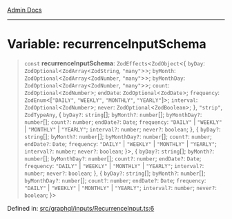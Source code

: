 [Admin Docs](/)

***

# Variable: recurrenceInputSchema

> `const` **recurrenceInputSchema**: `ZodEffects`\<`ZodObject`\<\{ `byDay`: `ZodOptional`\<`ZodArray`\<`ZodString`, `"many"`\>\>; `byMonth`: `ZodOptional`\<`ZodArray`\<`ZodNumber`, `"many"`\>\>; `byMonthDay`: `ZodOptional`\<`ZodArray`\<`ZodNumber`, `"many"`\>\>; `count`: `ZodOptional`\<`ZodNumber`\>; `endDate`: `ZodOptional`\<`ZodDate`\>; `frequency`: `ZodEnum`\<\[`"DAILY"`, `"WEEKLY"`, `"MONTHLY"`, `"YEARLY"`\]\>; `interval`: `ZodOptional`\<`ZodNumber`\>; `never`: `ZodOptional`\<`ZodBoolean`\>; \}, `"strip"`, `ZodTypeAny`, \{ `byDay?`: `string`[]; `byMonth?`: `number`[]; `byMonthDay?`: `number`[]; `count?`: `number`; `endDate?`: `Date`; `frequency`: `"DAILY"` \| `"WEEKLY"` \| `"MONTHLY"` \| `"YEARLY"`; `interval?`: `number`; `never?`: `boolean`; \}, \{ `byDay?`: `string`[]; `byMonth?`: `number`[]; `byMonthDay?`: `number`[]; `count?`: `number`; `endDate?`: `Date`; `frequency`: `"DAILY"` \| `"WEEKLY"` \| `"MONTHLY"` \| `"YEARLY"`; `interval?`: `number`; `never?`: `boolean`; \}\>, \{ `byDay?`: `string`[]; `byMonth?`: `number`[]; `byMonthDay?`: `number`[]; `count?`: `number`; `endDate?`: `Date`; `frequency`: `"DAILY"` \| `"WEEKLY"` \| `"MONTHLY"` \| `"YEARLY"`; `interval?`: `number`; `never?`: `boolean`; \}, \{ `byDay?`: `string`[]; `byMonth?`: `number`[]; `byMonthDay?`: `number`[]; `count?`: `number`; `endDate?`: `Date`; `frequency`: `"DAILY"` \| `"WEEKLY"` \| `"MONTHLY"` \| `"YEARLY"`; `interval?`: `number`; `never?`: `boolean`; \}\>

Defined in: [src/graphql/inputs/RecurrenceInput.ts:6](https://github.com/Sourya07/talawa-api/blob/583d62db9438de398bb9012a4a2617e2cb268b08/src/graphql/inputs/RecurrenceInput.ts#L6)
